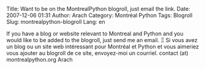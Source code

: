 Title: Want to be on the MontrealPython blogroll, just email the link.
Date: 2007-12-06 01:31
Author: Arach
Category: Montréal Python
Tags: Blogroll
Slug: montrealpython-blogroll
Lang: en

If you have a blog or website relevant to Montreal and Python and you
would like to be added to the blogroll, just send me an email. Ξ Si vous
avez un blog ou un site web intéressant pour Montréal et Python et vous
aimeriez vous ajouter au blogroll de ce site, envoyez-moi un courriel.
contact (at) montrealpython.org Arach
